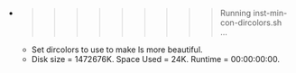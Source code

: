 * >>>>>>>>> Running inst-min-con-dircolors.sh ...
  * Set dircolors to use  to make ls more beautiful.
  * Disk size = 1472676K. Space Used = 24K. Runtime = 00:00:00:00.

